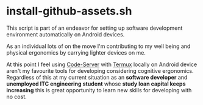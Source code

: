 # install-github-assets.sh

This script is part of an endeavor for setting up software development environment automatically on Android devices.

As an individual lots of on the move I'm contributing to my well being and physical ergonomics by carrying lighter devices on me. 

At this point I feel using [Code-Server](https://github.com/coder/code-server?tab=readme-ov-file) with [Termux](https://github.com/termux/termux-app) locally on Android device aren't my favourite tools for developing considering cognitive ergonomics. Regardless of this at my current situation as an **software developer** and **unemployed ITC engineering student** whose **study loan capital keeps increasing** this is great opportunity to learn new skills for developing with no cost. 